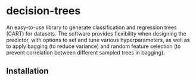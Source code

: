 # decision-trees
An easy-to-use library to generate classification and regression trees (CART) for datasets. The software provides flexibility when designing the predictor, with options to set and tune various hyperparameters, as well as to apply bagging (to reduce variance) and random feature selection (to prevent correlation between different sampled trees in bagging).

## Installation

